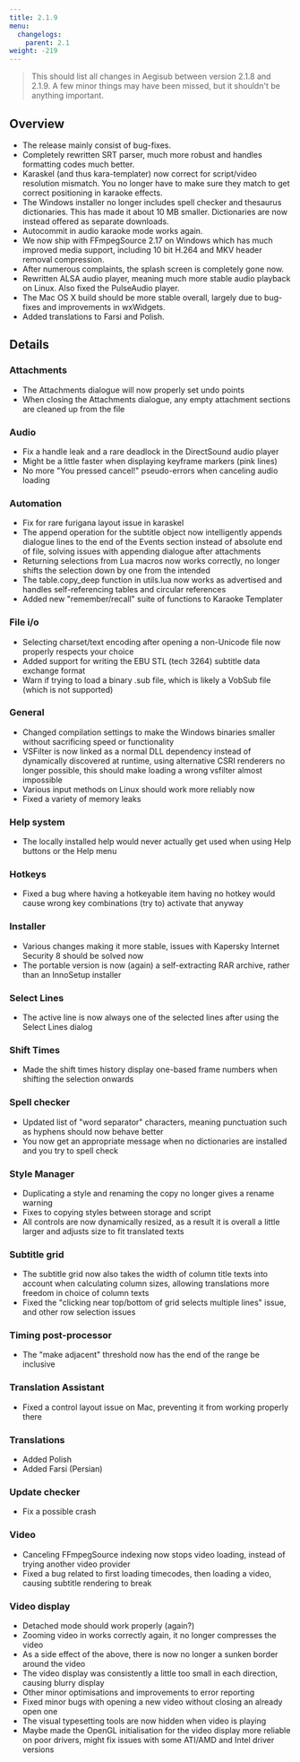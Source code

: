 ```yaml
---
title: 2.1.9
menu:
  changelogs:
    parent: 2.1
weight: -219
---
```


> This should list all changes in Aegisub between version 2.1.8 and 2.1.9. A few minor things may have been missed, but it shouldn't be anything important.

## Overview

- The release mainly consist of bug-fixes.
- Completely rewritten SRT parser, much more robust and handles formatting codes much better.
- Karaskel (and thus kara-templater) now correct for script/video resolution mismatch. You no longer have to make sure they match to get correct positioning in karaoke effects.
- The Windows installer no longer includes spell checker and thesaurus dictionaries. This has made it about 10 MB smaller. Dictionaries are now instead offered as separate downloads.
- Autocommit in audio karaoke mode works again.
- We now ship with FFmpegSource 2.17 on Windows which has much improved media support, including 10 bit H.264 and MKV header removal compression.
- After numerous complaints, the splash screen is completely gone now.
- Rewritten ALSA audio player, meaning much more stable audio playback on Linux. Also fixed the PulseAudio player.
- The Mac OS X build should be more stable overall, largely due to bug-fixes and improvements in wxWidgets.
- Added translations to Farsi and Polish.

## Details

### Attachments

- The Attachments dialogue will now properly set undo points
- When closing the Attachments dialogue, any empty attachment sections are cleaned up from the file

### Audio

- Fix a handle leak and a rare deadlock in the DirectSound audio player
- Might be a little faster when displaying keyframe markers (pink lines)
- No more "You pressed cancel!" pseudo-errors when canceling audio loading

### Automation

- Fix for rare furigana layout issue in karaskel
- The append operation for the subtitle object now intelligently appends dialogue lines to the end of the Events section instead of absolute end of file, solving issues with appending dialogue after attachments
- Returning selections from Lua macros now works correctly, no longer shifts the selection down by one from the intended
- The table.copy_deep function in utils.lua now works as advertised and handles self-referencing tables and circular references
- Added new "remember/recall" suite of functions to Karaoke Templater

### File i/o

- Selecting charset/text encoding after opening a non-Unicode file now properly respects your choice
- Added support for writing the EBU STL (tech 3264) subtitle data exchange format
- Warn if trying to load a binary .sub file, which is likely a VobSub file (which is not supported)

### General

- Changed compilation settings to make the Windows binaries smaller without sacrificing speed or functionality
- VSFilter is now linked as a normal DLL dependency instead of dynamically discovered at runtime, using alternative CSRI renderers no longer possible, this should make loading a wrong vsfilter almost impossible
- Various input methods on Linux should work more reliably now
- Fixed a variety of memory leaks

### Help system

- The locally installed help would never actually get used when using Help buttons or the Help menu

### Hotkeys

- Fixed a bug where having a hotkeyable item having no hotkey would cause wrong key combinations (try to) activate that anyway

### Installer

- Various changes making it more stable, issues with Kapersky Internet Security 8 should be solved now
- The portable version is now (again) a self-extracting RAR archive, rather than an InnoSetup installer

### Select Lines

- The active line is now always one of the selected lines after using the Select Lines dialog

### Shift Times

- Made the shift times history display one-based frame numbers when shifting the selection onwards

### Spell checker

- Updated list of "word separator" characters, meaning punctuation such as hyphens should now behave better
- You now get an appropriate message when no dictionaries are installed and you try to spell check

### Style Manager

- Duplicating a style and renaming the copy no longer gives a rename warning
- Fixes to copying styles between storage and script
- All controls are now dynamically resized, as a result it is overall a little larger and adjusts size to fit translated texts

### Subtitle grid

- The subtitle grid now also takes the width of column title texts into account when calculating column sizes, allowing translations more freedom in choice of column texts
- Fixed the "clicking near top/bottom of grid selects multiple lines" issue, and other row selection issues

### Timing post-processor

- The "make adjacent" threshold now has the end of the range be inclusive

### Translation Assistant

- Fixed a control layout issue on Mac, preventing it from working properly there

### Translations

- Added Polish
- Added Farsi (Persian)

### Update checker

- Fix a possible crash

### Video

- Canceling FFmpegSource indexing now stops video loading, instead of trying another video provider
- Fixed a bug related to first loading timecodes, then loading a video, causing subtitle rendering to break

### Video display

- Detached mode should work properly (again?)
- Zooming video in works correctly again, it no longer compresses the video
- As a side effect of the above, there is now no longer a sunken border around the video
- The video display was consistently a little too small in each direction, causing blurry display
- Other minor optimisations and improvements to error reporting
- Fixed minor bugs with opening a new video without closing an already open one
- The visual typesetting tools are now hidden when video is playing
- Maybe made the OpenGL initialisation for the video display more reliable on poor drivers, might fix issues with some ATI/AMD and Intel driver versions

